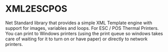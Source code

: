 XML2ESCPOS
==========

Net Standard library that provides a simple XML Template engine with support for images, variables and loops. 
For ESC / POS Thermal Printers. 
You can print to Windows printers (using the print queue so windows takes care of waiting for it to turn on or have paper) or directly to network printers. 

